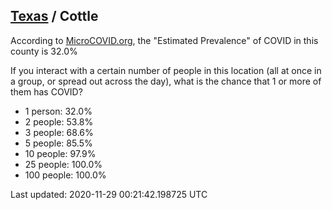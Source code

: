
## [Texas](/united-states/texas) / Cottle

According to [MicroCOVID.org](http://microcovid.org),
the "Estimated Prevalence" of COVID in this county is 32.0%

If you interact with a certain number of people in this location
(all at once in a group, or spread out across the day), what is the chance that
1 or more of them has COVID?

- 1 person: 32.0%
- 2 people: 53.8%
- 3 people: 68.6%
- 5 people: 85.5%
- 10 people: 97.9%
- 25 people: 100.0%
- 100 people: 100.0%

Last updated: 2020-11-29 00:21:42.198725 UTC
